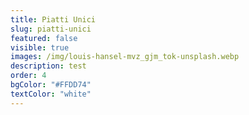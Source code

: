 ```yaml
---
title: Piatti Unici
slug: piatti-unici
featured: false
visible: true
images: /img/louis-hansel-mvz_gjm_tok-unsplash.webp
description: test
order: 4
bgColor: "#FFDD74"
textColor: "white"
---
```

